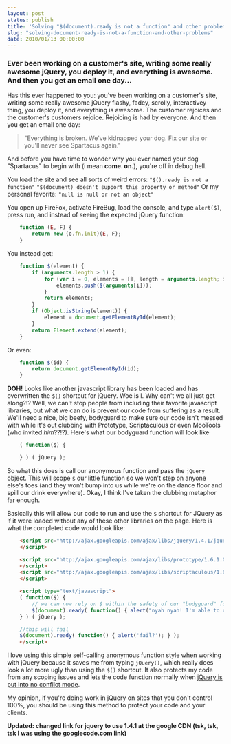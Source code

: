 ```yaml
---
layout: post
status: publish
title: 'Solving "$(document).ready is not a function" and other problems'
slug: "solving-document-ready-is-not-a-function-and-other-problems"
date: 2010/01/13 00:00:00
---
```

### Ever been working on a customer's site, writing some really awesome jQuery, you deploy it, and everything is awesome. And then you get an email one day...

Has this ever happened to you: you've been working on a customer's site, writing some really awesome jQuery flashy, fadey, scrolly, interactivey thing, you deploy it, and everything is awesome. The customer rejoices and the customer's customers rejoice. Rejoicing is had by everyone. And then you get an email one day:

> "Everything is broken. We've kidnapped your dog. Fix our site or you'll never see Spartacus again."

And before you have time to wonder why you ever named your dog "Spartacus" to begin with (i mean **come. on.**), you're off in debug hell.

You load the site and see all sorts of weird errors: `"$().ready is not a function"` `"$(document) doesn't support this property or method"` Or my personal favorite: `"null is null or not an object"`

You open up FireFox, activate FireBug, load the console, and type `alert($)`, press run, and instead of seeing the expected jQuery function:

```javascript
    function (E, F) {
        return new (o.fn.init)(E, F);
    }
```

You instead get:

```javascript
    function $(element) {
        if (arguments.length > 1) {
            for (var i = 0, elements = [], length = arguments.length; i < length; i++) {
                elements.push($(arguments[i]));
            }
            return elements;
        }
        if (Object.isString(element)) {
            element = document.getElementById(element);
        }
        return Element.extend(element);
    }
```

Or even:

```javascript
    function $(id) {
        return document.getElementById(id);
    }
```

**DOH!** Looks like another javascript library has been loaded and has overwritten the `$()` shortcut for jQuery. Woe is I. Why can't we all just get along?!? Well, we can't stop people from including their favorite javascript libraries, but what we can do is prevent our code from suffering as a result. We'll need a nice, big beefy, bodyguard to make sure our code isn't messed with while it's out clubbing with Prototype, Scriptaculous or even MooTools (who invited *him*??!?). Here's what our bodyguard function will look like

```javascript
    ( function($) {

    } ) ( jQuery );
```

So what this does is call our anonymous function and pass the `jQuery` object. This will scope `$` our little function so we won't step on anyone else's toes (and they won't bump into us while we're on the dance floor and spill our drink everywhere). Okay, I think I&#39;ve taken the clubbing metaphor far enough.

Basically this will allow our code to run and use the `$` shortcut for JQuery as if it were loaded without any of these other libraries on the page. Here is what the completed code would look like:

```html
    <script src="http://ajax.googleapis.com/ajax/libs/jquery/1.4.1/jquery.min.js" type="text/javascript">
    </script>

    <script src="http://ajax.googleapis.com/ajax/libs/prototype/1.6.1.0/prototype.js" type="text/javascript">
    </script>
    <script src="http://ajax.googleapis.com/ajax/libs/scriptaculous/1.8.3/scriptaculous.js" type="text/javascript">
    </script>

    <script type="text/javascript">
    ( function($) {
        // we can now rely on $ within the safety of our "bodyguard" function
        $(document).ready( function() { alert("nyah nyah! I'm able to use '$'!!!!");  } );
    } ) ( jQuery );

    //this will fail
    $(document).ready( function() { alert('fail?'); } );
    </script>
```

I love using this simple self-calling anonymous function style when working with jQuery because it saves me from typing `jQuery()`, which really does look a lot more ugly than using the `$()` shortcut. It also protects my code from any scoping issues and lets the code function normally when [jQuery is put into no conflict mode](http://docs.jquery.com/Core/jQuery.noConflict).

My opinion, if you're doing work in jQuery on sites that you don't control 100%, you should be using this method to protect your code and your clients.

**Updated: changed link for jquery to use 1.4.1 at the google CDN (tsk, tsk, tsk I was using the googlecode.com link)**
